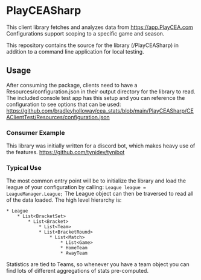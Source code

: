 # PlayCEASharp

This client library fetches and analyzes data from https://app.PlayCEA.com
Configurations support scoping to a specific game and season.

This repository contains the source for the library (/PlayCEASharp) in addition to a command line application for local testing.

## Usage

After consuming the package, clients need to have a Resources/configuration.json in their output directory for the library to read.
The included console test app has this setup and you can reference the configuration to see options that can be used:
https://github.com/bradleyholloway/cea_stats/blob/main/PlayCEASharp/CEAClientTest/Resources/configuration.json

### Consumer Example 
This library was initially written for a discord bot, which makes heavy use of the features.
https://github.com/tynidev/tynibot

### Typical Use
The most common entry point will be to initialize the library and load the league of your configuration by calling:
`League league = LeagueManager.League;`
The League object can then be traversed to read all of the data loaded. The high level hierarchy is:
```
* League
    * List<BracketSet>
        * List<Bracket>
            * List<Team>
            * List<BracketRound>
                * List<Match>
                    * List<Game>
                    * HomeTeam
                    * AwayTeam
```
Statistics are tied to Teams, so whenever you have a team object you can find lots of different aggregations of stats pre-computed.
